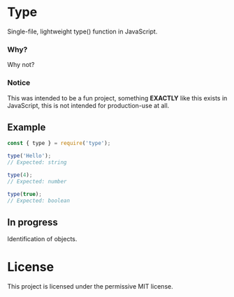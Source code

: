 # Type
Single-file, lightweight type() function in JavaScript.

### Why?
Why not?

### Notice
This was intended to be a fun project, something **EXACTLY** like this exists in JavaScript, this is not intended for production-use at all.

## Example
```js
const { type } = require('type');

type('Hello');
// Expected: string

type(4);
// Expected: number

type(true);
// Expected: boolean
```

## In progress
Identification of objects.

# License
This project is licensed under the permissive MIT license.
